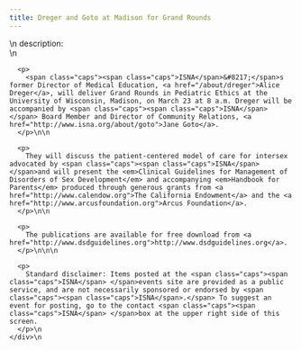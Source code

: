 ```yaml
---
title: Dreger and Goto at Madison for Grand Rounds
---
```


<div class="flexinode-body flexinode-2">
  <div class="flexinode-textarea-1">
    <div class="form-item">
      \n <label>description:</label><br /> \n 
      
      <p>
        <span class="caps"><span class="caps">ISNA</span>&#8217;</span>s former Director of Medical Education, <a href="/about/dreger">Alice Dreger</a>, will deliver Grand Rounds in Pediatric Ethics at the University of Wisconsin, Madison, on March 23 at 8 a.m. Dreger will be accompanied by <span class="caps"><span class="caps">ISNA</span></span> Board Member and Director of Community Relations, <a href="http://www.isna.org/about/goto">Jane Goto</a>.
      </p>\n\n
      
      <p>
        They will discuss the patient-centered model of care for intersex advocated by <span class="caps"><span class="caps">ISNA</span> </span>and will present the <em>Clinical Guidelines for Management of Disorders of Sex Development</em> and accompanying <em>Handbook for Parents</em> produced through generous grants from <a href="http://www.calendow.org">The California Endowment</a> and the <a href="http://www.arcusfoundation.org">Arcus Foundation</a>.
      </p>\n\n
      
      <p>
        The publications are available for free download from <a href="http://www.dsdguidelines.org">http://www.dsdguidelines.org</a>.
      </p>\n\n\n
      
      <p>
        Standard disclaimer: Items posted at the <span class="caps"><span class="caps">ISNA</span> </span>events site are provided as a public service, and are not necessarily sponsored or endorsed by <span class="caps"><span class="caps">ISNA</span>.</span> To suggest an event for posting, go to the contact <span class="caps"><span class="caps">ISNA</span> </span>box at the upper right side of this screen.
      </p>\n
    </div>\n
  </div>
</div>